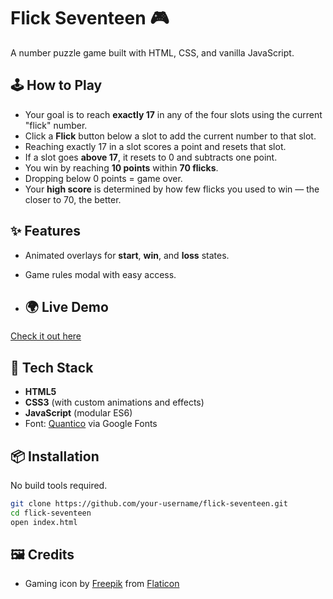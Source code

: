 # Flick Seventeen 🎮

A number puzzle game built with HTML, CSS, and vanilla JavaScript.

## 🕹️ How to Play

- Your goal is to reach **exactly 17** in any of the four slots using the current "flick" number.
- Click a **Flick** button below a slot to add the current number to that slot.
- Reaching exactly 17 in a slot scores a point and resets that slot.
- If a slot goes **above 17**, it resets to 0 and subtracts one point.
- You win by reaching **10 points** within **70 flicks**.
- Dropping below 0 points = game over.
- Your **high score** is determined by how few flicks you used to win — the closer to 70, the better.

## ✨ Features

- Animated overlays for **start**, **win**, and **loss** states.
- Game rules modal with easy access.

- ## 🌍 Live Demo

[Check it out here](https://simonsjostrand-portfolio.github.io/flick-fifteen-game/)

## 🚀 Tech Stack

- **HTML5**
- **CSS3** (with custom animations and effects)
- **JavaScript** (modular ES6)
- Font: [Quantico](https://fonts.google.com/specimen/Quantico) via Google Fonts

## 📦 Installation

No build tools required.

```bash
git clone https://github.com/your-username/flick-seventeen.git
cd flick-seventeen
open index.html
```

## 🖼️ Credits

- Gaming icon by [Freepik](https://www.freepik.com) from [Flaticon](https://www.flaticon.com/)

